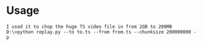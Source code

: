 Usage
=====
    I used it to chop the huge TS video file in from 2GB to 200MB
    D:\>python replay.py --to to.ts --from from.ts --chunksize 200000000 -p